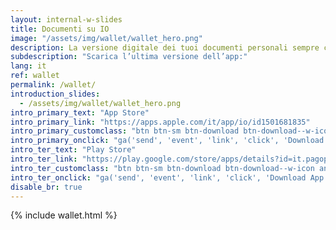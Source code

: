 ```yaml
---
layout: internal-w-slides
title: Documenti su IO
image: "/assets/img/wallet/wallet_hero.png"
description: La versione digitale dei tuoi documenti personali sempre con te, sull’app IO.
subdescription: "Scarica l’ultima versione dell’app:"
lang: it
ref: wallet
permalink: /wallet/
introduction_slides:
  - /assets/img/wallet/wallet_hero.png
intro_primary_text: "App Store"
intro_primary_link: "https://apps.apple.com/it/app/io/id1501681835"
intro_primary_customclass: "btn btn-sm btn-download btn-download--w-icon ios text-uppercase px-3 px-md-5 mr-2"
intro_primary_onclick: "ga('send', 'event', 'link', 'click', 'Download App: iOS', 1)"
intro_ter_text: "Play Store"
intro_ter_link: "https://play.google.com/store/apps/details?id=it.pagopa.io.app"
intro_ter_customclass: "btn btn-sm btn-download btn-download--w-icon android text-uppercase px-3 px-md-5 "
intro_ter_onclick: "ga('send', 'event', 'link', 'click', 'Download App: Android', 1)"
disable_br: true
---
```


{% include wallet.html %}
